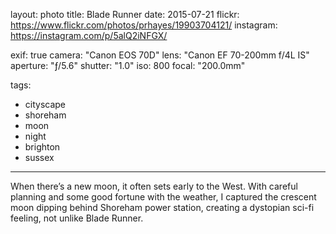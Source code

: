 layout: photo
title: Blade Runner
date: 2015-07-21
flickr: https://www.flickr.com/photos/prhayes/19903704121/
instagram: https://instagram.com/p/5alQ2iNFGX/

exif: true
camera: "Canon EOS 70D"
lens: "Canon EF 70-200mm f/4L IS"
aperture: "ƒ/5.6"
shutter: "1.0"
iso: 800
focal: "200.0mm"

tags:
  - cityscape
  - shoreham
  - moon
  - night
  - brighton
  - sussex
---

When there’s a new moon, it often sets early to the West. With careful planning and some good fortune with the weather, I captured the crescent moon dipping behind Shoreham power station, creating a dystopian sci-fi feeling, not unlike Blade Runner.
